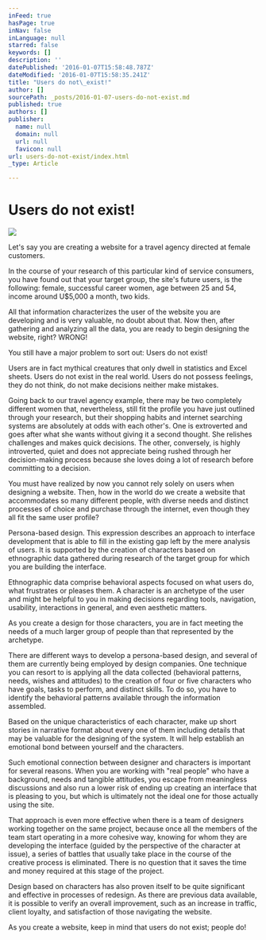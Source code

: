 ```yaml
---
inFeed: true
hasPage: true
inNav: false
inLanguage: null
starred: false
keywords: []
description: ''
datePublished: '2016-01-07T15:58:48.787Z'
dateModified: '2016-01-07T15:58:35.241Z'
title: "Users do not\_exist!"
author: []
sourcePath: _posts/2016-01-07-users-do-not-exist.md
published: true
authors: []
publisher:
  name: null
  domain: null
  url: null
  favicon: null
url: users-do-not-exist/index.html
_type: Article

---
```

# Users do not exist!
![](https://s3-us-west-2.amazonaws.com/the-grid-img/p/467176541d3f4b834b7c1d5cb990d783dd9dbedc.png)

Let's say you are creating a website for a travel agency directed at female customers.

In the course of your research of this particular kind of service consumers, you have found out that your target group, the site's future users, is the following: female, successful career women, age between 25 and 54, income around U$5,000 a month, two kids.

All that information characterizes the user of the website you are developing and is very valuable, no doubt about that. Now then, after gathering and analyzing all the data, you are ready to begin designing the website, right? WRONG!

You still have a major problem to sort out: Users do not exist!

Users are in fact mythical creatures that only dwell in statistics and Excel sheets. Users do not exist in the real world. Users do not possess feelings, they do not think, do not make decisions neither make mistakes.

Going back to our travel agency example, there may be two completely different women that, nevertheless, still fit the profile you have just outlined through your research, but their shopping habits and internet searching systems are absolutely at odds with each other's. One is extroverted and goes after what she wants without giving it a second thought. She relishes challenges and makes quick decisions. The other, conversely, is highly introverted, quiet and does not appreciate being rushed through her decision-making process because she loves doing a lot of research before committing to a decision.

You must have realized by now you cannot rely solely on users when designing a website. Then, how in the world do we create a website that accommodates so many different people, with diverse needs and distinct processes of choice and purchase through the internet, even though they all fit the same user profile?

Persona-based design. This expression describes an approach to interface development that is able to fill in the existing gap left by the mere analysis of users. It is supported by the creation of characters based on ethnographic data gathered during research of the target group for which you are building the interface.

Ethnographic data comprise behavioral aspects focused on what users do, what frustrates or pleases them. A character is an archetype of the user and might be helpful to you in making decisions regarding tools, navigation, usability, interactions in general, and even aesthetic matters.

As you create a design for those characters, you are in fact meeting the needs of a much larger group of people than that represented by the archetype.

There are different ways to develop a persona-based design, and several of them are currently being employed by design companies. One technique you can resort to is applying all the data collected (behavioral patterns, needs, wishes and attitudes) to the creation of four or five characters who have goals, tasks to perform, and distinct skills. To do so, you have to identify the behavioral patterns available through the information assembled.

Based on the unique characteristics of each character, make up short stories in narrative format about every one of them including details that may be valuable for the designing of the system. It will help establish an emotional bond between yourself and the characters.

Such emotional connection between designer and characters is important for several reasons. When you are working with "real people" who have a background, needs and tangible attitudes, you escape from meaningless discussions and also run a lower risk of ending up creating an interface that is pleasing to you, but which is ultimately not the ideal one for those actually using the site.

That approach is even more effective when there is a team of designers working together on the same project, because once all the members of the team start operating in a more cohesive way, knowing for whom they are developing the interface (guided by the perspective of the character at issue), a series of battles that usually take place in the course of the creative process is eliminated. There is no question that it saves the time and money required at this stage of the project.

Design based on characters has also proven itself to be quite significant and effective in processes of redesign. As there are previous data available, it is possible to verify an overall improvement, such as an increase in traffic, client loyalty, and satisfaction of those navigating the website.

As you create a website, keep in mind that users do not exist; people do!